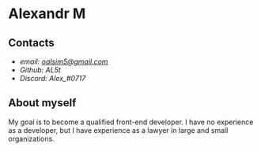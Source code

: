 # Alexandr M
## Contacts
* *email: oalsim5@gmail.com*
* *Github: AL5t*
* *Discord: Alex_#0717*
## About myself
My goal is to become a qualified front-end developer. I have no experience as a developer, but I have experience as a lawyer in large and small organizations.
